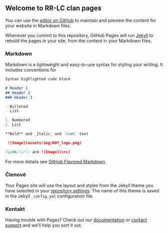 ## Welcome to RR-LC clan pages

You can use the [editor on GitHub](https://github.com/DanielKuty/RR-LC/edit/master/index.md) to maintain and preview the content for your website in Markdown files.

Whenever you commit to this repository, GitHub Pages will run [Jekyll](https://jekyllrb.com/) to rebuild the pages in your site, from the content in your Markdown files.

### Markdown

Markdown is a lightweight and easy-to-use syntax for styling your writing. It includes conventions for

```markdown
Syntax highlighted code block

# Header 1
## Header 2
### Header 3

- Bulleted
- List

1. Numbered
2. List

**Bold** and _Italic_ and `Code` text

 ![Image](assets/img/WOT_logo.png)

[Link](url) and ![Image](src)
```

For more details see [GitHub Flavored Markdown](https://guides.github.com/features/mastering-markdown/).

### Členové

Your Pages site will use the layout and styles from the Jekyll theme you have selected in your [repository settings](https://github.com/DanielKuty/RR-LC/settings). The name of this theme is saved in the Jekyll `_config.yml` configuration file.

### Kontakt

Having trouble with Pages? Check out our [documentation](https://help.github.com/categories/github-pages-basics/) or [contact support](https://github.com/contact) and we’ll help you sort it out.
